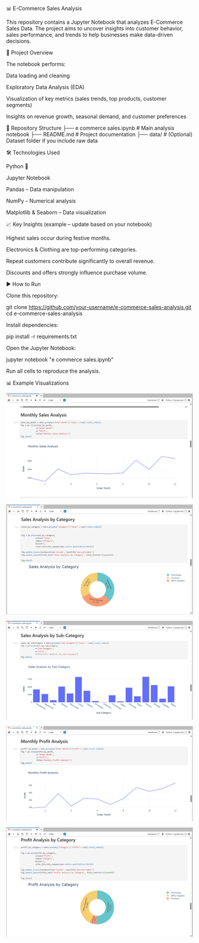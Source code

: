 📊 E-Commerce Sales Analysis

This repository contains a Jupyter Notebook that analyzes E-Commerce Sales Data. The project aims to uncover insights into customer behavior, sales performance, and trends to help businesses make data-driven decisions.

🚀 Project Overview

The notebook performs:

Data loading and cleaning

Exploratory Data Analysis (EDA)

Visualization of key metrics (sales trends, top products, customer segments)

Insights on revenue growth, seasonal demand, and customer preferences

📂 Repository Structure
├── e commerce sales.ipynb   # Main analysis notebook
├── README.md                # Project documentation
├── data/                    # (Optional) Dataset folder if you include raw data

🛠️ Technologies Used

Python 🐍

Jupyter Notebook

Pandas – Data manipulation

NumPy – Numerical analysis

Matplotlib & Seaborn – Data visualization

📈 Key Insights (example – update based on your notebook)

Highest sales occur during festive months.

Electronics & Clothing are top-performing categories.

Repeat customers contribute significantly to overall revenue.

Discounts and offers strongly influence purchase volume.

▶️ How to Run

Clone this repository:

git clone https://github.com/your-username/e-commerce-sales-analysis.git
cd e-commerce-sales-analysis


Install dependencies:

pip install -r requirements.txt


Open the Jupyter Notebook:

jupyter notebook "e commerce sales.ipynb"


Run all cells to reproduce the analysis.

📊 Example Visualizations

![visualization preview](https://github.com/Indro1729/Analysis-with-Python/blob/main/Monthly%20Sales.png)

![visualization preview](https://github.com/Indro1729/Analysis-with-Python/blob/main/Sales%20Analysis%20by%20Category.png)

![visualization preview](https://github.com/Indro1729/Analysis-with-Python/blob/main/Sales%20Analysis%20by%20Sub-Category.png)

![visualization preview](https://github.com/Indro1729/Analysis-with-Python/blob/main/Monthly%20Profit.png)

![visualization preview](https://github.com/Indro1729/Analysis-with-Python/blob/main/Profit%20Analysis%20by%20Category.png)
